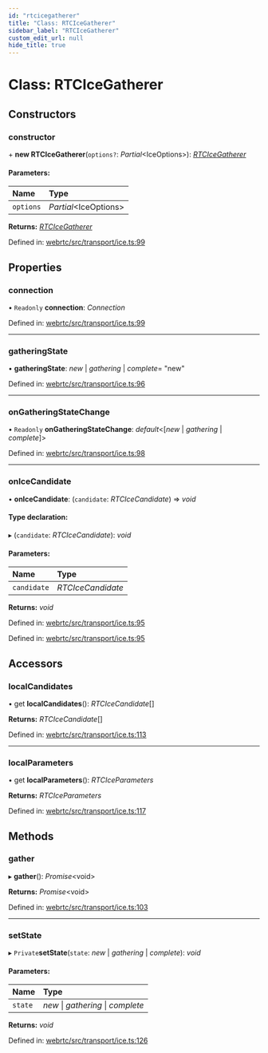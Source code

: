 ```yaml
---
id: "rtcicegatherer"
title: "Class: RTCIceGatherer"
sidebar_label: "RTCIceGatherer"
custom_edit_url: null
hide_title: true
---
```


# Class: RTCIceGatherer

## Constructors

### constructor

\+ **new RTCIceGatherer**(`options?`: *Partial*<IceOptions\>): [*RTCIceGatherer*](rtcicegatherer.md)

#### Parameters:

Name | Type |
:------ | :------ |
`options` | *Partial*<IceOptions\> |

**Returns:** [*RTCIceGatherer*](rtcicegatherer.md)

Defined in: [webrtc/src/transport/ice.ts:99](https://github.com/shinyoshiaki/werift-webrtc/blob/92b5725/packages/webrtc/src/transport/ice.ts#L99)

## Properties

### connection

• `Readonly` **connection**: *Connection*

Defined in: [webrtc/src/transport/ice.ts:99](https://github.com/shinyoshiaki/werift-webrtc/blob/92b5725/packages/webrtc/src/transport/ice.ts#L99)

___

### gatheringState

• **gatheringState**: *new* \| *gathering* \| *complete*= "new"

Defined in: [webrtc/src/transport/ice.ts:96](https://github.com/shinyoshiaki/werift-webrtc/blob/92b5725/packages/webrtc/src/transport/ice.ts#L96)

___

### onGatheringStateChange

• `Readonly` **onGatheringStateChange**: *default*<[*new* \| *gathering* \| *complete*]\>

Defined in: [webrtc/src/transport/ice.ts:98](https://github.com/shinyoshiaki/werift-webrtc/blob/92b5725/packages/webrtc/src/transport/ice.ts#L98)

___

### onIceCandidate

• **onIceCandidate**: (`candidate`: *RTCIceCandidate*) => *void*

#### Type declaration:

▸ (`candidate`: *RTCIceCandidate*): *void*

#### Parameters:

Name | Type |
:------ | :------ |
`candidate` | *RTCIceCandidate* |

**Returns:** *void*

Defined in: [webrtc/src/transport/ice.ts:95](https://github.com/shinyoshiaki/werift-webrtc/blob/92b5725/packages/webrtc/src/transport/ice.ts#L95)

Defined in: [webrtc/src/transport/ice.ts:95](https://github.com/shinyoshiaki/werift-webrtc/blob/92b5725/packages/webrtc/src/transport/ice.ts#L95)

## Accessors

### localCandidates

• get **localCandidates**(): *RTCIceCandidate*[]

**Returns:** *RTCIceCandidate*[]

Defined in: [webrtc/src/transport/ice.ts:113](https://github.com/shinyoshiaki/werift-webrtc/blob/92b5725/packages/webrtc/src/transport/ice.ts#L113)

___

### localParameters

• get **localParameters**(): *RTCIceParameters*

**Returns:** *RTCIceParameters*

Defined in: [webrtc/src/transport/ice.ts:117](https://github.com/shinyoshiaki/werift-webrtc/blob/92b5725/packages/webrtc/src/transport/ice.ts#L117)

## Methods

### gather

▸ **gather**(): *Promise*<void\>

**Returns:** *Promise*<void\>

Defined in: [webrtc/src/transport/ice.ts:103](https://github.com/shinyoshiaki/werift-webrtc/blob/92b5725/packages/webrtc/src/transport/ice.ts#L103)

___

### setState

▸ `Private`**setState**(`state`: *new* \| *gathering* \| *complete*): *void*

#### Parameters:

Name | Type |
:------ | :------ |
`state` | *new* \| *gathering* \| *complete* |

**Returns:** *void*

Defined in: [webrtc/src/transport/ice.ts:126](https://github.com/shinyoshiaki/werift-webrtc/blob/92b5725/packages/webrtc/src/transport/ice.ts#L126)
